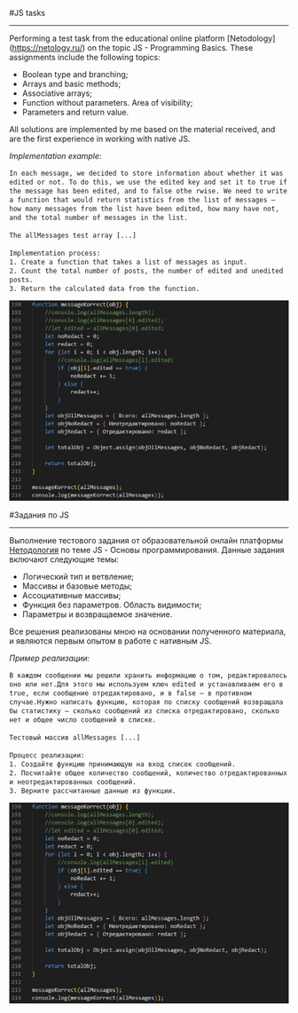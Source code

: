 #JS tasks
______________

Performing a test task from the educational online platform [Netodology] (https://netology.ru/) on the topic JS - Programming Basics. These assignments include the following topics:
* Boolean type and branching;
* Arrays and basic methods;
* Associative arrays;
* Function without parameters. Area of ​​visibility;
* Parameters and return value.

All solutions are implemented by me based on the material received, and are the first experience in working with native JS.

_Implementation example:_
```
In each message, we decided to store information about whether it was edited or not. To do this, we use the edited key and set it to true if the message has been edited, and to false othe rwise. We need to write a function that would return statistics from the list of messages — how many messages from the list have been edited, how many have not, and the total number of messages in the list.

The allMessages test array [...]

Implementation process:
1. Create a function that takes a list of messages as input.
2. Count the total number of posts, the number of edited and unedited posts.
3. Return the calculated data from the function.
```
![snippet](screen.jpg)

#Задания по JS
______________

Выполнение тестового задания от образовательной онлайн платформы [Нетодология](https://netology.ru/) по теме JS - Основы программирования. Данные задания включают следующие темы:
* Логический тип и ветвление;
* Массивы и базовые методы;
* Ассоциативные массивы;
* Функция без параметров. Область видимости;
* Параметры и возвращаемое значение.

Все решения реализованы мною на основании полученного материала, и являются первым опытом в работе с нативным JS.

_Пример реализации:_ 
```
В каждом сообщении мы решили хранить информацию о том, редактировалось оно или нет.Для этого мы используем ключ edited и устанавливаем его в true, если сообщение отредактировано, и в false — в противном случае.Нужно написать функцию, которая по списку сообщений возвращала бы статистику — сколько сообщений из списка отредактировано, сколько нет и общее число сообщений в списке.

Тестовый массив allMessages [...]

Процесс реализации:
1. Создайте функцию принимающую на вход список сообщений.
2. Посчитайте общее количество сообщений, количество отредактированных и неотредактированных сообщений.
3. Верните рассчитанные данные из функции.
```
![код выполнения](screen.jpg)





